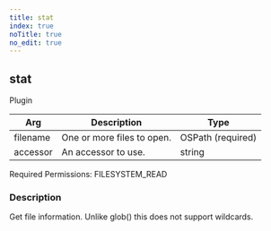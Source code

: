 ```yaml
---
title: stat
index: true
noTitle: true
no_edit: true
---
```




<div class="vql_item"></div>


## stat
<span class='vql_type label label-warning pull-right page-header'>Plugin</span>



<div class="vqlargs"></div>

Arg | Description | Type
----|-------------|-----
filename|One or more files to open.|OSPath (required)
accessor|An accessor to use.|string

Required Permissions: 
<span class="linkcolour label label-success">FILESYSTEM_READ</span>

### Description

Get file information. Unlike glob() this does not support wildcards.

